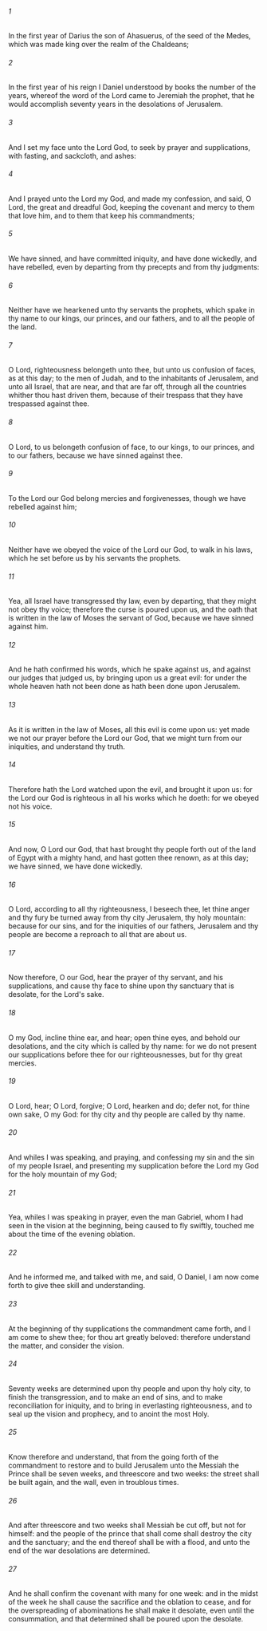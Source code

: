 ###### 1
In the first year of Darius the son of Ahasuerus, of the seed of the Medes, which was made king over the realm of the Chaldeans;

###### 2
In the first year of his reign I Daniel understood by books the number of the years, whereof the word of the Lord came to Jeremiah the prophet, that he would accomplish seventy years in the desolations of Jerusalem.

###### 3
And I set my face unto the Lord God, to seek by prayer and supplications, with fasting, and sackcloth, and ashes:

###### 4
And I prayed unto the Lord my God, and made my confession, and said, O Lord, the great and dreadful God, keeping the covenant and mercy to them that love him, and to them that keep his commandments;

###### 5
We have sinned, and have committed iniquity, and have done wickedly, and have rebelled, even by departing from thy precepts and from thy judgments:

###### 6
Neither have we hearkened unto thy servants the prophets, which spake in thy name to our kings, our princes, and our fathers, and to all the people of the land.

###### 7
O Lord, righteousness belongeth unto thee, but unto us confusion of faces, as at this day; to the men of Judah, and to the inhabitants of Jerusalem, and unto all Israel, that are near, and that are far off, through all the countries whither thou hast driven them, because of their trespass that they have trespassed against thee.

###### 8
O Lord, to us belongeth confusion of face, to our kings, to our princes, and to our fathers, because we have sinned against thee.

###### 9
To the Lord our God belong mercies and forgivenesses, though we have rebelled against him;

###### 10
Neither have we obeyed the voice of the Lord our God, to walk in his laws, which he set before us by his servants the prophets.

###### 11
Yea, all Israel have transgressed thy law, even by departing, that they might not obey thy voice; therefore the curse is poured upon us, and the oath that is written in the law of Moses the servant of God, because we have sinned against him.

###### 12
And he hath confirmed his words, which he spake against us, and against our judges that judged us, by bringing upon us a great evil: for under the whole heaven hath not been done as hath been done upon Jerusalem.

###### 13
As it is written in the law of Moses, all this evil is come upon us: yet made we not our prayer before the Lord our God, that we might turn from our iniquities, and understand thy truth.

###### 14
Therefore hath the Lord watched upon the evil, and brought it upon us: for the Lord our God is righteous in all his works which he doeth: for we obeyed not his voice.

###### 15
And now, O Lord our God, that hast brought thy people forth out of the land of Egypt with a mighty hand, and hast gotten thee renown, as at this day; we have sinned, we have done wickedly.

###### 16
O Lord, according to all thy righteousness, I beseech thee, let thine anger and thy fury be turned away from thy city Jerusalem, thy holy mountain: because for our sins, and for the iniquities of our fathers, Jerusalem and thy people are become a reproach to all that are about us.

###### 17
Now therefore, O our God, hear the prayer of thy servant, and his supplications, and cause thy face to shine upon thy sanctuary that is desolate, for the Lord's sake.

###### 18
O my God, incline thine ear, and hear; open thine eyes, and behold our desolations, and the city which is called by thy name: for we do not present our supplications before thee for our righteousnesses, but for thy great mercies.

###### 19
O Lord, hear; O Lord, forgive; O Lord, hearken and do; defer not, for thine own sake, O my God: for thy city and thy people are called by thy name.

###### 20
And whiles I was speaking, and praying, and confessing my sin and the sin of my people Israel, and presenting my supplication before the Lord my God for the holy mountain of my God;

###### 21
Yea, whiles I was speaking in prayer, even the man Gabriel, whom I had seen in the vision at the beginning, being caused to fly swiftly, touched me about the time of the evening oblation.

###### 22
And he informed me, and talked with me, and said, O Daniel, I am now come forth to give thee skill and understanding.

###### 23
At the beginning of thy supplications the commandment came forth, and I am come to shew thee; for thou art greatly beloved: therefore understand the matter, and consider the vision.

###### 24
Seventy weeks are determined upon thy people and upon thy holy city, to finish the transgression, and to make an end of sins, and to make reconciliation for iniquity, and to bring in everlasting righteousness, and to seal up the vision and prophecy, and to anoint the most Holy.

###### 25
Know therefore and understand, that from the going forth of the commandment to restore and to build Jerusalem unto the Messiah the Prince shall be seven weeks, and threescore and two weeks: the street shall be built again, and the wall, even in troublous times.

###### 26
And after threescore and two weeks shall Messiah be cut off, but not for himself: and the people of the prince that shall come shall destroy the city and the sanctuary; and the end thereof shall be with a flood, and unto the end of the war desolations are determined.

###### 27
And he shall confirm the covenant with many for one week: and in the midst of the week he shall cause the sacrifice and the oblation to cease, and for the overspreading of abominations he shall make it desolate, even until the consummation, and that determined shall be poured upon the desolate.

